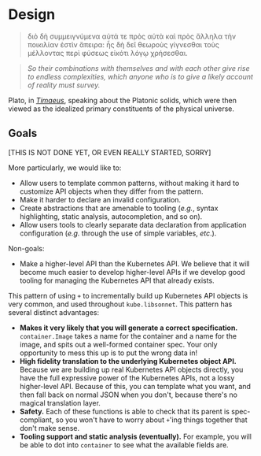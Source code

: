 # Design

> διὸ δὴ συμμειγνύμενα αὐτά τε πρὸς αὑτὰ καὶ πρὸς ἄλληλα τὴν ποικιλίαν ἐστὶν ἄπειρα: ἧς δὴ δεῖ θεωροὺς γίγνεσθαι τοὺς μέλλοντας περὶ φύσεως εἰκότι λόγῳ χρήσεσθαι.

> *So their combinations with themselves and with each other give rise
> to endless complexities, which anyone who is to give a likely
> account of reality must survey.*

Plato, in [*Timaeus*][timaeus], speaking about the Platonic solids,
which were then viewed as the idealized primary constituents of the
physical universe.

## Goals

[THIS IS NOT DONE YET, OR EVEN REALLY STARTED, SORRY]

More particularly, we would like to:

* Allow users to template common patterns, without making it hard to
  customize API objects when they differ from the pattern.
* Make it harder to declare an invalid configuration.
* Create abstractions that are amenable to tooling (_e.g._, syntax
  highlighting, static analysis, autocompletion, and so on).
* Allow users tools to clearly separate data declaration from
  application configuration (_e.g._ through the use of simple
  variables, _etc_.).

Non-goals:

* Make a higher-level API than the Kubernetes API. We believe that it
  will become much easier to develop higher-level APIs if we develop
  good tooling for managing the Kubernetes API that already exists.



This pattern of using `+` to incrementally build up Kubernetes API
objects is very common, and used throughout `kube.libsonnet`. This
pattern has several distinct advantages:

* **Makes it very likely that you will generate a correct
  specification.** `container.Image` takes a name for the container
  and a name for the image, and spits out a well-formed container
  spec. Your only opportunity to mess this up is to put the wrong data
  in!
* **High fidelity translation to the underlying Kubernetes object
  API.** Because we are building up real Kubernetes API objects
  directly, you have the full expressive power of the Kubernetes APIs,
  not a lossy higher-level API. Because of this, you can template what
  you want, and then fall back on normal JSON when you don't, because
  there's no magical translation layer.
* **Safety.** Each of these functions is able to check that its parent
  is spec-compliant, so you won't have to worry about `+`'ing things
  together that don't make sense.
* **Tooling support and static analysis (eventually).** For example,
  you will be able to dot into `container` to see what the available
  fields are.



[timaeus]: http://www.perseus.tufts.edu/hopper/text?doc=Perseus%3Atext%3A1999.01.0179%3Atext%3DTim.%3Asection%3D57d
